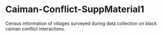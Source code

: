 # Caiman-Conflict-SuppMaterial1
Census information of villages surveyed during data collection on black caiman conflict interactions. 
